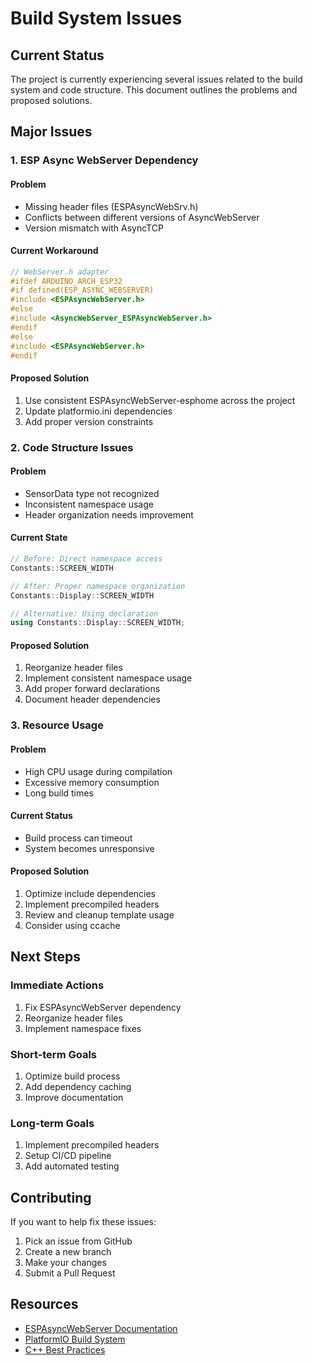 # Build System Issues

## Current Status

The project is currently experiencing several issues related to the build system and code structure. This document outlines the problems and proposed solutions.

## Major Issues

### 1. ESP Async WebServer Dependency

#### Problem
- Missing header files (ESPAsyncWebSrv.h)
- Conflicts between different versions of AsyncWebServer
- Version mismatch with AsyncTCP

#### Current Workaround
```cpp
// WebServer.h adapter
#ifdef ARDUINO_ARCH_ESP32
#if defined(ESP_ASYNC_WEBSERVER)
#include <ESPAsyncWebServer.h>
#else 
#include <AsyncWebServer_ESPAsyncWebServer.h>
#endif
#else
#include <ESPAsyncWebServer.h>
#endif
```

#### Proposed Solution
1. Use consistent ESPAsyncWebServer-esphome across the project
2. Update platformio.ini dependencies
3. Add proper version constraints

### 2. Code Structure Issues

#### Problem
- SensorData type not recognized
- Inconsistent namespace usage
- Header organization needs improvement

#### Current State
```cpp
// Before: Direct namespace access
Constants::SCREEN_WIDTH

// After: Proper namespace organization
Constants::Display::SCREEN_WIDTH

// Alternative: Using declaration
using Constants::Display::SCREEN_WIDTH;
```

#### Proposed Solution
1. Reorganize header files
2. Implement consistent namespace usage
3. Add proper forward declarations
4. Document header dependencies

### 3. Resource Usage

#### Problem
- High CPU usage during compilation
- Excessive memory consumption
- Long build times

#### Current Status
- Build process can timeout
- System becomes unresponsive

#### Proposed Solution
1. Optimize include dependencies
2. Implement precompiled headers
3. Review and cleanup template usage
4. Consider using ccache

## Next Steps

### Immediate Actions
1. Fix ESPAsyncWebServer dependency
2. Reorganize header files
3. Implement namespace fixes

### Short-term Goals
1. Optimize build process
2. Add dependency caching
3. Improve documentation

### Long-term Goals
1. Implement precompiled headers
2. Setup CI/CD pipeline
3. Add automated testing

## Contributing

If you want to help fix these issues:

1. Pick an issue from GitHub
2. Create a new branch
3. Make your changes
4. Submit a Pull Request

## Resources

- [ESPAsyncWebServer Documentation](https://github.com/me-no-dev/ESPAsyncWebServer)
- [PlatformIO Build System](https://docs.platformio.org/en/latest/integration/ide/vscode.html)
- [C++ Best Practices](https://github.com/isocpp/CppCoreGuidelines)